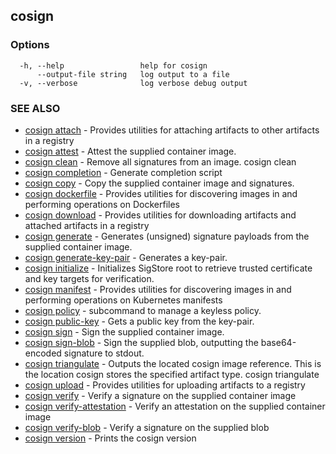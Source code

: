 ## cosign



### Options

```
  -h, --help                 help for cosign
      --output-file string   log output to a file
  -v, --verbose              log verbose debug output
```

### SEE ALSO

* [cosign attach](cosign_attach.md)	 - Provides utilities for attaching artifacts to other artifacts in a registry
* [cosign attest](cosign_attest.md)	 - Attest the supplied container image.
* [cosign clean](cosign_clean.md)	 - Remove all signatures from an image.
cosign clean <image uri>
* [cosign completion](cosign_completion.md)	 - Generate completion script
* [cosign copy](cosign_copy.md)	 - Copy the supplied container image and signatures.
* [cosign dockerfile](cosign_dockerfile.md)	 - Provides utilities for discovering images in and performing operations on Dockerfiles
* [cosign download](cosign_download.md)	 - Provides utilities for downloading artifacts and attached artifacts in a registry
* [cosign generate](cosign_generate.md)	 - Generates (unsigned) signature payloads from the supplied container image.
* [cosign generate-key-pair](cosign_generate-key-pair.md)	 - Generates a key-pair.
* [cosign initialize](cosign_initialize.md)	 - Initializes SigStore root to retrieve trusted certificate and key targets for verification.
* [cosign manifest](cosign_manifest.md)	 - Provides utilities for discovering images in and performing operations on Kubernetes manifests
* [cosign policy](cosign_policy.md)	 - subcommand to manage a keyless policy.
* [cosign public-key](cosign_public-key.md)	 - Gets a public key from the key-pair.
* [cosign sign](cosign_sign.md)	 - Sign the supplied container image.
* [cosign sign-blob](cosign_sign-blob.md)	 - Sign the supplied blob, outputting the base64-encoded signature to stdout.
* [cosign triangulate](cosign_triangulate.md)	 - Outputs the located cosign image reference. This is the location cosign stores the specified artifact type.
cosign triangulate <image uri>
* [cosign upload](cosign_upload.md)	 - Provides utilities for uploading artifacts to a registry
* [cosign verify](cosign_verify.md)	 - Verify a signature on the supplied container image
* [cosign verify-attestation](cosign_verify-attestation.md)	 - Verify an attestation on the supplied container image
* [cosign verify-blob](cosign_verify-blob.md)	 - Verify a signature on the supplied blob
* [cosign version](cosign_version.md)	 - Prints the cosign version

